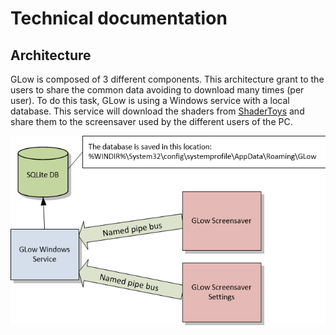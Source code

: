 # Technical documentation
## Architecture
GLow is composed of 3 different components. This architecture grant to the users to share the common data avoiding to download many times (per user). To do this task, GLow is using a Windows service with a local database. This service will download the shaders from [ShaderToys](https://www.shadertoy.com/) and share them to the screensaver used by the different users of the PC.

![The components](https://github.com/stefv/GLow/raw/Windows10_UI/Site/Images/architecture.png)

